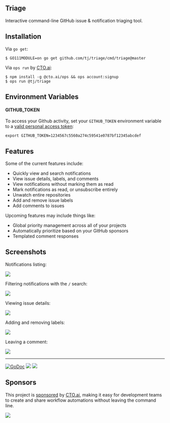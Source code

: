 
## Triage

Interactive command-line GitHub issue & notification triaging tool.

## Installation

Via `go get`:

```
$ GO111MODULE=on go get github.com/tj/triage/cmd/triage@master
```

Via `ops run` by [CTO.ai](https://cto.ai/):

```
$ npm install -g @cto.ai/ops && ops account:signup
$ ops run @tj/triage
```

## Environment Variables

#### GITHUB_TOKEN

To access your Github activity, set your `GITHUB_TOKEN` environment variable to a [valid personal access token](https://github.com/settings/tokens):

```
export GITHUB_TOKEN=1234567c5560a274c59541e0787bf12345abcdef
```

## Features

Some of the current features include:

- Quickly view and search notifications
- View issue details, labels, and comments
- View notifications without marking them as read
- Mark notifications as read, or unsubscribe entirely
- Unwatch entire repositories
- Add and remove issue labels
- Add comments to issues

Upcoming features may include things like:

- Global priority management across all of your projects
- Automatically prioritize based on your GitHub sponsors
- Templated comment responses

## Screenshots

Notifications listing:

![](https://apex-software.imgix.net/github/tj/triage/notifications.png)

Filtering notifications with the `/` search:

![](https://apex-software.imgix.net/github/tj/triage/search.png)

Viewing issue details:

![](https://apex-software.imgix.net/github/tj/triage/issue.png)

Adding and removing labels:

![](https://apex-software.imgix.net/github/tj/triage/labels.png)

Leaving a comment:

![](https://apex-software.imgix.net/github/tj/triage/comment.png)

---

[![GoDoc](https://godoc.org/github.com/tj/triage?status.svg)](https://godoc.org/github.com/tj/triage)
![](https://img.shields.io/badge/license-MIT-blue.svg)
![](https://img.shields.io/badge/status-stable-green.svg)

## Sponsors

This project is [sponsored](https://github.com/sponsors/tj) by [CTO.ai](https://cto.ai/), making it easy for development teams to create and share workflow automations without leaving the command line.

[![](https://apex-software.imgix.net/github/sponsors/cto.png)](https://cto.ai/)
